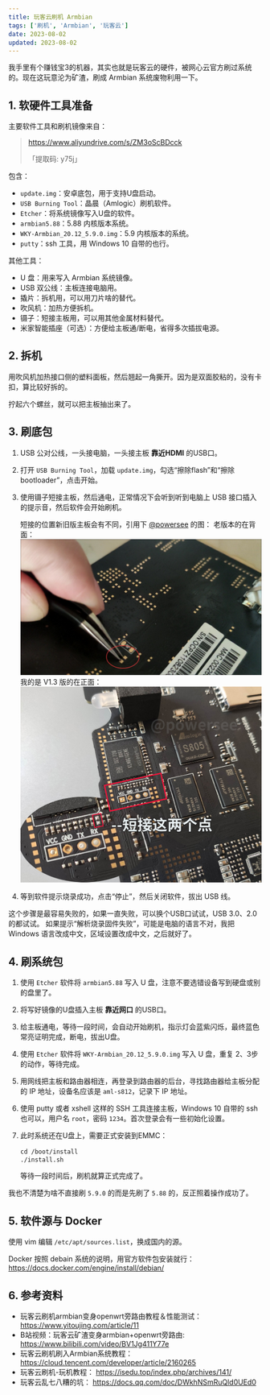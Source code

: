 ```yaml
---
title: 玩客云刷机 Armbian
tags: ['刷机', 'Armbian', '玩客云']
date: 2023-08-02
updated: 2023-08-02
---
```


我手里有个赚钱宝3的机器，其实也就是玩客云的硬件，被网心云官方刷过系统的。现在这玩意沦为矿渣，刷成 Armbian 系统废物利用一下。

## 1. 软硬件工具准备

主要软件工具和刷机镜像来自：
> https://www.aliyundrive.com/s/ZM3oScBDcck
> 
>「提取码: y75j」

包含：
- `update.img`：安卓底包，用于支持U盘启动。
- `USB Burning Tool`：晶晨（Amlogic）刷机软件。
- `Etcher`：将系统镜像写入U盘的软件。
- `armbian5.88`：5.88 内核版本系统。
- `WKY-Armbian_20.12_5.9.0.img`：5.9 内核版本的系统。
- `putty`：ssh 工具，用 Windows 10 自带的也行。

其他工具：

- U 盘：用来写入 Armbian 系统镜像。
- USB 双公线：主板连接电脑用。
- 撬片：拆机用，可以用刀片啥的替代。
- 吹风机：加热方便拆机。
- 镊子：短接主板用，可以用其他金属材料替代。
- 米家智能插座（可选）：方便给主板通/断电，省得多次插拔电源。

## 2. 拆机

用吹风机加热接口侧的塑料面板，然后翘起一角撕开。因为是双面胶粘的，没有卡扣，算比较好拆的。

拧起六个螺丝，就可以把主板抽出来了。

## 3. 刷底包

1. USB 公对公线，一头接电脑，一头接主板 **靠近HDMI** 的USB口。
2. 打开 `USB Burning Tool`，加载 `update.img`，勾选“擦除flash”和“擦除bootloader”，点击开始。
3. 使用镊子短接主板，然后通电，正常情况下会听到听到电脑上 USB 接口插入的提示音，然后软件会开始刷机。

   短接的位置新旧版主板会有不同，引用下 [@powersee](https://powersee.github.io/2021/01/wankeyun-server/) 的图：
   老版本的在背面：
   ![old.png](wky-flash/old.png)
   我的是 V1.3 版的在正面：
   ![new.png](wky-flash/new.png)
4. 等到软件提示烧录成功，点击“停止”，然后关闭软件，拔出 USB 线。

这个步骤是最容易失败的，如果一直失败，可以换个USB口试试，USB 3.0、2.0 的都试试。
如果提示“解析烧录固件失败”，可能是电脑的语言不对，我把 Windows 语言改成中文，区域设置改成中文，之后就好了。

## 4. 刷系统包

1. 使用 `Etcher` 软件将 `armbian5.88` 写入 U 盘，注意不要选错设备写到硬盘或别的盘里了。
2. 将写好镜像的U盘插入主板 **靠近网口** 的USB口。
3. 给主板通电，等待一段时间，会自动开始刷机，指示灯会蓝紫闪烁，最终蓝色常亮证明完成，断电，拔出U盘。
4. 使用 `Etcher` 软件将 `WKY-Armbian_20.12_5.9.0.img` 写入 U 盘，重复 2、3步的动作，等待完成。
5. 用网线把主板和路由器相连，再登录到路由器的后台，寻找路由器给主板分配的 IP 地址，设备名应该是 `aml-s812`，记录下 IP 地址。
6. 使用 putty 或者 xshell 这样的 SSH 工具连接主板，Windows 10 自带的 ssh 也可以，用户名 `root`，密码 `1234`。首次登录会有一些初始化设置。
7. 此时系统还在U盘上，需要正式安装到EMMC：

    ```shell
    cd /boot/install
    ./install.sh
    ```
   等待一段时间后，刷机就算正式完成了。

我也不清楚为啥不直接刷 `5.9.0` 的而是先刷了 `5.88` 的，反正照着操作成功了。

## 5. 软件源与 Docker

使用 vim 编辑 `/etc/apt/sources.list`，换成国内的源。

Docker 按照 debain 系统的说明，用官方软件包安装就行：https://docs.docker.com/engine/install/debian/

## 6. 参考资料

- 玩客云刷机armbian变身openwrt旁路由教程＆性能测试：<https://www.yitoujing.com/article/11>
- B站视频：玩客云矿渣变身armbian+openwrt旁路由: <https://www.bilibili.com/video/BV1Jg411Y77e>
- 玩客云刷机刷入Armbian系统教程：<https://cloud.tencent.com/developer/article/2160265>
- 玩客云刷机-玩机教程： <https://isedu.top/index.php/archives/141/>
- 玩客云乱七八糟的坑： <https://docs.qq.com/doc/DWkhNSmRuQld0UEd0>